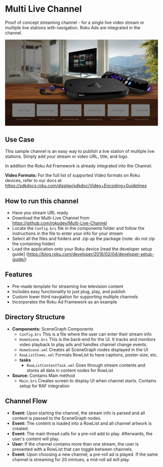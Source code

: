 # Multi Live Channel
Proof of concept streaming channel - for a single live video stream or multiple live stations with navigation. Roku Ads are integrated in the channel.

![Sample Multi Station Channel Screen Shot](/images/multi-live-channel-screenshot.jpg)

## Use Case

This sample channel is an easy way to publish a live station of multiple live stations. Simply add your stream or video URL, title, and logo.

In addition the Roku Ad Framework is already integrated into the Channel.

**Video Formats:** For the full list of supported Video formats on Roku devices, refer to our docs at https://sdkdocs.roku.com/display/sdkdoc/Video+Encoding+Guidelines

## How to run this channel

* Have you stream URL ready
* Download the Multi-Live Channel from https://github.com/rokudev/Multi-Live-Channel
* Locate the `Config.brs` file in the components folder and follow the instructions in the file to enter your info for your stream
* Select all the files and folders and .zip up the package (note: do not zip the containing folder)
* Load the application onto your Roku device [read the developer setup guide] (https://blog.roku.com/developer/2016/02/04/developer-setup-guide/)

## Features

* Pre-made template for streaming live television content
* Includes easy functionality to just plug, play, and publish
* Custom lower third navgiation for supporting multiple channels
* Incorporates the Roku Ad Framework as an example

## Directory Structure
* **Components:** SceneGraph Components
  * `Config.brs` This is a file where the user can enter their stream info
  * `HomeScene.brs` This is the back-end for the UI. It tracks and monitors video playback to play ads and handles channel change events.
  * `HomeScene.xml` Creates all SceneGraph nodes displayed in the UI
  * `RowListItems.xml` Formats RowList to have captions, poster-size, etc.
  * **tasks**
    * `RowListContentTask.xml` Goes through stream contents and stores all data in content nodes for RowList
* **Source:** Contains Main method
  * `Main.brs` Creates screen to display UI when channel starts. Contains setup for RAF integration

## Channel Flow
* **Event:** Upon starting the channel, the stream info is parsed and all content is passed to the SceneGraph nodes.
* **Event:** The content is loaded into a RowList and all channel artwork is created.
* **Event:** The main thread calls for a pre-roll add to play. Afterwards, the user's content will play.
* **User:** If the channel contains more than one stream, the user is presented with a RowList that can toggle between channels.
* **Event:** Upon choosing a new channel, a pre-roll ad is played. If the same channel is streaming for 20 mintues, a mid-roll ad will play.
